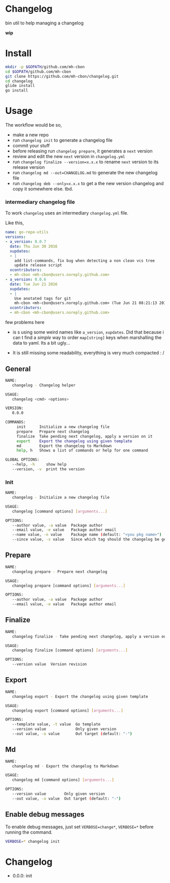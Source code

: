# Changelog

bin util to help managing a changelog

__wip__

# Install

```sh
mkdir -p $GOPATH/github.com/mh-cbon
cd $GOPATH/github.com/mh-cbon
git clone https://github.com/mh-cbon/changelog.git
cd changelog
glide install
go install
```

# Usage

The workflow would be so,

- make a new repo
- run `changelog init` to generate a changelog file
- commit your stuff
- before releasing run `changelog prepare`, it generates a `next` version
- review and edit the new `next` version in `changelog.yml`
- run `changelog finalize --version=x.x.x` to rename `next` version to its release version
- run `changelog md --out=CHANGELOG.md` to generate the new changelog file
- run `changelog deb --only=x.x.x` to get a the new version changelog and copy it somewhere else. tbd.

### intermediary changelog file

To work `changelog` uses an intermediary `changelog.yml` file.

Like this,

```yaml
name: go-repo-utils
versions:
- a_version: 0.0.7
  date: Thu Jun 30 2016
  xupdates:
  - |
    add list-commands, fix bug when detecting a non clean vcs tree
    update release script
  xcontributors:
  - mh-cbon <mh-cbon@users.noreply.github.com>
- a_version: 0.0.6
  date: Tue Jun 21 2016
  xupdates:
  - |
    Use anotated tags for git
    mh-cbon <mh-cbon@users.noreply.github.com> (Tue Jun 21 08:21:13 2016 +0200)
  xcontributors:
  - mh-cbon <mh-cbon@users.noreply.github.com>
```

few problems here

- is s using some weird names like `a_version`, `xupdates`.
Did that because i can t find a *simple* way to order `map[string]` keys when marshalling the data to yaml.
Its a bit ugly...

- It is still missing some readability, everything is very much compacted : /

## General

```sh
NAME:
   changelog - Changelog helper

USAGE:
   changelog <cmd> <options>

VERSION:
   0.0.0

COMMANDS:
     init      Initialize a new changelog file
     prepare   Prepare next changelog
     finalize  Take pending next changelog, apply a version on it
     export    Export the changelog using given template
     md        Export the changelog to Markdown
     help, h   Shows a list of commands or help for one command

GLOBAL OPTIONS:
   --help, -h     show help
   --version, -v  print the version
```

### Init

```sh
NAME:
   changelog - Initialize a new changelog file

USAGE:
   changelog [command options] [arguments...]

OPTIONS:
   --author value, -a value  Package author
   --email value, -e value   Package author email
   --name value, -n value    Package name (default: "<you pkg name>")
   --since value, -s value   Since which tag should the changelog be generated
```

## Prepare

```sh
NAME:
   changelog prepare - Prepare next changelog

USAGE:
   changelog prepare [command options] [arguments...]

OPTIONS:
   --author value, -a value  Package author
   --email value, -e value   Package author email
```

## Finalize

```sh
NAME:
   changelog finalize - Take pending next changelog, apply a version on it

USAGE:
   changelog finalize [command options] [arguments...]

OPTIONS:
   --version value  Version revision
```

## Export

```sh
NAME:
   changelog export - Export the changelog using given template

USAGE:
   changelog export [command options] [arguments...]

OPTIONS:
   --template value, -t value  Go template
   --version value             Only given version
   --out value, -o value       Out target (default: "-")
```

## Md

```sh
NAME:
   changelog md - Export the changelog to Markdown

USAGE:
   changelog md [command options] [arguments...]

OPTIONS:
   --version value        Only given version
   --out value, -o value  Out target (default: "-")
```

## Enable debug messages

To enable debug messages, just set `VERBOSE=change*`, `VERBOSE=*` before running the command.

```sh
VERBOSE=* changelog init
```

# Changelog

- 0.0.0: init
